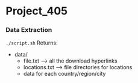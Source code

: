 # Project_405

### Data Extraction
`./script.sh`
Returns:
- data/
  - file.txt --> all the download hyperlinks
  - locations.txt --> file directories for locations
  - data for each country/region/city


